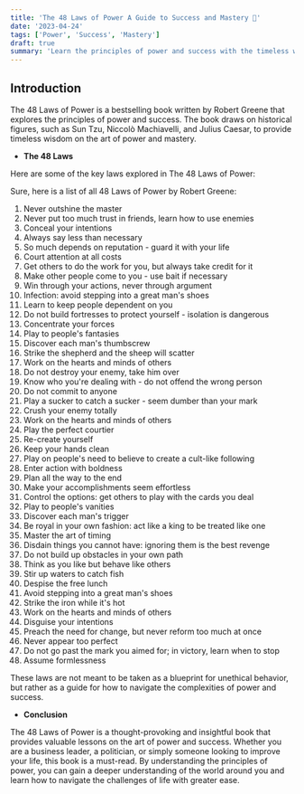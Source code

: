 ```yaml
---
title: 'The 48 Laws of Power A Guide to Success and Mastery 💪'
date: '2023-04-24'
tags: ['Power', 'Success', 'Mastery']
draft: true
summary: 'Learn the principles of power and success with the timeless wisdom of The 48 Laws of Power.'
---
```


## Introduction

The 48 Laws of Power is a bestselling book written by Robert Greene that
explores the principles of power and success. The book draws on historical
figures, such as Sun Tzu, Niccolò Machiavelli, and Julius Caesar, to provide
timeless wisdom on the art of power and mastery.

- **The 48 Laws**

Here are some of the key laws explored in The 48 Laws of Power:

Sure, here is a list of all 48 Laws of Power by Robert Greene:

1. Never outshine the master
2. Never put too much trust in friends, learn how to use enemies
3. Conceal your intentions
4. Always say less than necessary
5. So much depends on reputation - guard it with your life
6. Court attention at all costs
7. Get others to do the work for you, but always take credit for it
8. Make other people come to you - use bait if necessary
9. Win through your actions, never through argument
10. Infection: avoid stepping into a great man's shoes
11. Learn to keep people dependent on you
12. Do not build fortresses to protect yourself - isolation is dangerous
13. Concentrate your forces
14. Play to people's fantasies
15. Discover each man's thumbscrew
16. Strike the shepherd and the sheep will scatter
17. Work on the hearts and minds of others
18. Do not destroy your enemy, take him over
19. Know who you're dealing with - do not offend the wrong person
20. Do not commit to anyone
21. Play a sucker to catch a sucker - seem dumber than your mark
22. Crush your enemy totally
23. Work on the hearts and minds of others
24. Play the perfect courtier
25. Re-create yourself
26. Keep your hands clean
27. Play on people's need to believe to create a cult-like following
28. Enter action with boldness
29. Plan all the way to the end
30. Make your accomplishments seem effortless
31. Control the options: get others to play with the cards you deal
32. Play to people's vanities
33. Discover each man's trigger
34. Be royal in your own fashion: act like a king to be treated like one
35. Master the art of timing
36. Disdain things you cannot have: ignoring them is the best revenge
37. Do not build up obstacles in your own path
38. Think as you like but behave like others
39. Stir up waters to catch fish
40. Despise the free lunch
41. Avoid stepping into a great man's shoes
42. Strike the iron while it's hot
43. Work on the hearts and minds of others
44. Disguise your intentions
45. Preach the need for change, but never reform too much at once
46. Never appear too perfect
47. Do not go past the mark you aimed for; in victory, learn when to stop
48. Assume formlessness

These laws are not meant to be taken as a blueprint for unethical behavior, but
rather as a guide for how to navigate the complexities of power and success.

- **Conclusion**

The 48 Laws of Power is a thought-provoking and insightful book that provides
valuable lessons on the art of power and success. Whether you are a business
leader, a politician, or simply someone looking to improve your life, this book
is a must-read. By understanding the principles of power, you can gain a deeper
understanding of the world around you and learn how to navigate the challenges
of life with greater ease.
